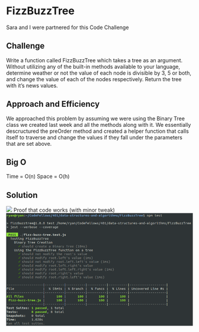 # FizzBuzzTree
Sara and I were partnered for this Code Challenge

## Challenge
 Write a function called FizzBuzzTree which takes a tree as an argument.
Without utilizing any of the built-in methods available to your language, determine weather or not the value of each node is divisible by 3, 5 or both, and change the value of each of the nodes respectively. Return the tree with it’s news values.

## Approach and Efficiency
We approached this problem by assuming we were using the Binary Tree class we created last week and all the methods along with it. We essentially descructured the preOrder method and created a helper function that calls itself to traverse and change the values if they fall under the parameters that are set above.

## Big O
Time = O(n)
Space = O(h)

## Solution
<img src="assets/fizz-buzz-tree.jpg">
Proof that code works (with minor tweak)
<img src="assets/fizz-buzz-tree-tests.png">
